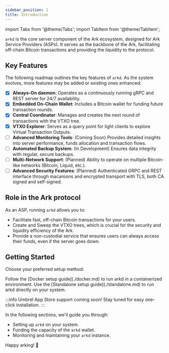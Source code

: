 ```yaml
---
sidebar_position: 1
title: Introduction
---
```


import Tabs from '@theme/Tabs';
import TabItem from '@theme/TabItem';

`arkd` is the core server component of the Ark ecosystem, designed for Ark Service Providers (ASPs). It serves as the backbone of the Ark, facilitating off-chain Bitcoin transactions and providing the liquidity to the protocol.

## Key Features

The following roadmap outlines the key features of `arkd`. As the system evolves, more features may be added or existing ones enhanced:

- [x] **Always-On daemon**: Operates as a continuously running gRPC and REST server for 24/7 availability.
- [x] **Embedded On-Chain Wallet**: Includes a Bitcoin wallet for funding future transaction rounds.
- [x] **Central Coordinator**: Manages and creates the next round of transactions with the VTXO tree.
- [x] **VTXO Explorer**: Serves as a query point for light clients to explore Virtual Transaction Outputs.
- [ ] **Advanced Monitoring Tools**: (Coming Soon) Provides detailed insights into server performance, funds allocation and transaction flows.
- [ ] **Automated Backup System**: (In Development) Ensures data integrity with regular, secure backups.
- [ ] **Multi-Network Support**: (Planned) Ability to operate on multiple Bitcoin-like networks (Bitcoin, Liquid, etc.).
- [ ] **Advanced Security Features**: (Planned) Authenticated GRPC and REST interface through macaroons and encrypted transport with TLS, both CA signed and self-signed.

## Role in the Ark protocol

As an ASP, running `arkd` allows you to:

- Facilitate fast, off-chain Bitcoin transactions for your users.
- Create and Sweep the VTXO trees, which is crucial for the security and liquidity efficiency of the Ark.
- Provide a non-custodial service that ensures users can always access their funds, even if the server goes down.

## Getting Started

Choose your preferred setup method:

<Tabs>
  <TabItem value="docker" label="Docker" default>
    Follow the [Docker setup guide](./docker.md) to run arkd in a containerized environment.
  </TabItem>
  <TabItem value="standalone" label="Standalone">
    Use the [Standalone setup guide](./standalone.md) to run arkd directly on your system.
  </TabItem>
</Tabs>

:::info
Umbrel App Store support coming soon! Stay tuned for easy one-click installation.
:::

In the following sections, we'll guide you through:

- Setting up `arkd` on your system.
- Funding the capacity of the `arkd` wallet.
- Monitoring and maintaining your `arkd` instance.

Happy arking! 🌊